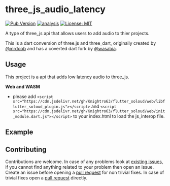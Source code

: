 # three_js_audio_latency

[![Pub Version](https://img.shields.io/pub/v/three_js_audio_latency)](https://pub.dev/packages/three_js_audio_latency)
[![analysis](https://github.com/Knightro63/three_js/actions/workflows/flutter.yml/badge.svg)](https://github.com/Knightro63/three_js/actions/)
[![License: MIT](https://img.shields.io/badge/license-MIT-purple.svg)](https://opensource.org/licenses/MIT)

A type of three_js api that allows users to add audio to thier projects.

This is a dart conversion of three.js and three_dart, originally created by [@mrdoob](https://github.com/mrdoob) and has a coverted dart fork by [@wasabia](https://github.com/wasabia).

## Usage

This project is a api that adds low latency audio to three_js.

**Web and WASM**
 - please add `<script src="https://cdn.jsdelivr.net/gh/Knightro63/flutter_soloud/web/libflutter_soloud_plugin.js"></script>` and `<script src="https://cdn.jsdelivr.net/gh/Knightro63/flutter_soloud/web/init_module.dart.js"></script>` to your index.html to load the js_interop file.

## Example

<!-- Find the example for this API [here](https://github.com/Knightro63/three_js/tree/main/examples/main.dart). -->

## Contributing

Contributions are welcome.
In case of any problems look at [existing issues](https://github.com/Knightro63/three_js/issues), if you cannot find anything related to your problem then open an issue.
Create an issue before opening a [pull request](https://github.com/Knightro63/three_js/pulls) for non trivial fixes.
In case of trivial fixes open a [pull request](https://github.com/Knightro63/three_js/pulls) directly.
